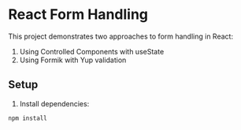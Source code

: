 # React Form Handling

This project demonstrates two approaches to form handling in React:
1. Using Controlled Components with useState
2. Using Formik with Yup validation

## Setup

1. Install dependencies:
```bash
npm install
